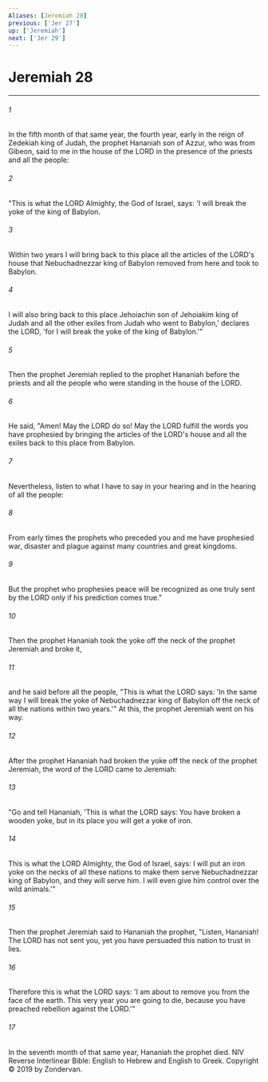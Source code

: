 ```yaml
---
Aliases: [Jeremiah 28]
previous: ['Jer 27']
up: ['Jeremiah']
next: ['Jer 29']
---
```

# Jeremiah 28

***


###### 1 
In the fifth month of that same year, the fourth year, early in the reign of Zedekiah king of Judah, the prophet Hananiah son of Azzur, who was from Gibeon, said to me in the house of the LORD in the presence of the priests and all the people: 

###### 2 
"This is what the LORD Almighty, the God of Israel, says: 'I will break the yoke of the king of Babylon. 

###### 3 
Within two years I will bring back to this place all the articles of the LORD's house that Nebuchadnezzar king of Babylon removed from here and took to Babylon. 

###### 4 
I will also bring back to this place Jehoiachin son of Jehoiakim king of Judah and all the other exiles from Judah who went to Babylon,' declares the LORD, 'for I will break the yoke of the king of Babylon.'" 

###### 5 
Then the prophet Jeremiah replied to the prophet Hananiah before the priests and all the people who were standing in the house of the LORD. 

###### 6 
He said, "Amen! May the LORD do so! May the LORD fulfill the words you have prophesied by bringing the articles of the LORD's house and all the exiles back to this place from Babylon. 

###### 7 
Nevertheless, listen to what I have to say in your hearing and in the hearing of all the people: 

###### 8 
From early times the prophets who preceded you and me have prophesied war, disaster and plague against many countries and great kingdoms. 

###### 9 
But the prophet who prophesies peace will be recognized as one truly sent by the LORD only if his prediction comes true." 

###### 10 
Then the prophet Hananiah took the yoke off the neck of the prophet Jeremiah and broke it, 

###### 11 
and he said before all the people, "This is what the LORD says: 'In the same way I will break the yoke of Nebuchadnezzar king of Babylon off the neck of all the nations within two years.'" At this, the prophet Jeremiah went on his way. 

###### 12 
After the prophet Hananiah had broken the yoke off the neck of the prophet Jeremiah, the word of the LORD came to Jeremiah: 

###### 13 
"Go and tell Hananiah, 'This is what the LORD says: You have broken a wooden yoke, but in its place you will get a yoke of iron. 

###### 14 
This is what the LORD Almighty, the God of Israel, says: I will put an iron yoke on the necks of all these nations to make them serve Nebuchadnezzar king of Babylon, and they will serve him. I will even give him control over the wild animals.'" 

###### 15 
Then the prophet Jeremiah said to Hananiah the prophet, "Listen, Hananiah! The LORD has not sent you, yet you have persuaded this nation to trust in lies. 

###### 16 
Therefore this is what the LORD says: 'I am about to remove you from the face of the earth. This very year you are going to die, because you have preached rebellion against the LORD.'" 

###### 17 
In the seventh month of that same year, Hananiah the prophet died. NIV Reverse Interlinear Bible: English to Hebrew and English to Greek. Copyright © 2019 by Zondervan.
